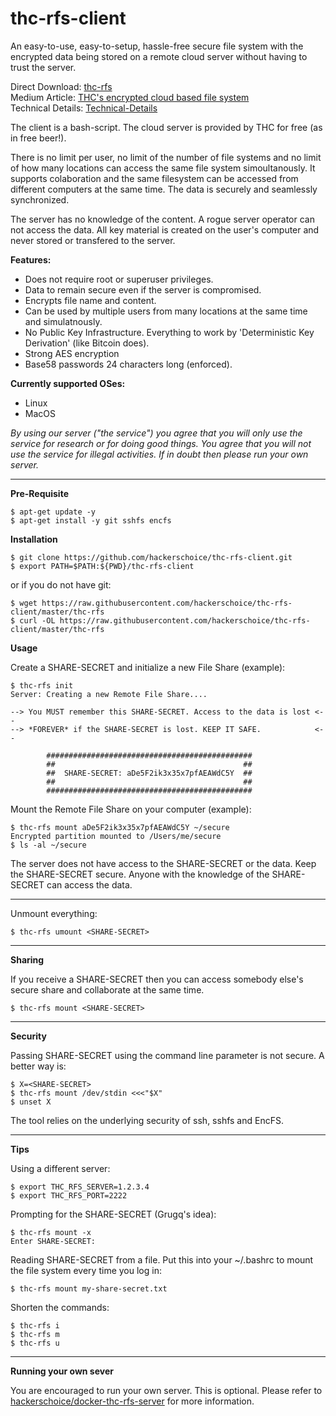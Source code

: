 # thc-rfs-client
An easy-to-use, easy-to-setup, hassle-free secure file system with the encrypted data being stored on a remote cloud server without having to trust the server.

Direct Download: [thc-rfs](https://raw.githubusercontent.com/hackerschoice/thc-rfs-client/master/thc-rfs)  
Medium Article: [THC's encrypted cloud based file system](https://tiny.cc/thcrfs)  
Technical Details: [Technical-Details](https://github.com/hackerschoice/thc-rfs-client/wiki/Technical-Details)

The client is a bash-script. The cloud server is provided by THC for free (as in free beer!).

There is no limit per user, no limit of the number of file systems and no limit of how many locations can access the same file system simoultanously. It supports colaboration and the same filesystem can be accessed from different computers at the same time. The data is securely and seamlessly synchronized.

The server has no knowledge of the content. A rogue server operator can not access the data. All key material is created on the user's computer and never stored or transfered to the server.

**Features:**  
- Does not require root or superuser privileges.
- Data to remain secure even if the server is compromised.
- Encrypts file name and content.
- Can be used by multiple users from many locations at the same time and simulatnously.
- No Public Key Infrastructure. Everything to work by 'Deterministic Key Derivation' (like Bitcoin does).
- Strong AES encryption
- Base58 passwords 24 characters long (enforced).

**Currently supported OSes:**  
- Linux  
- MacOS  

*By using our server ("the service") you agree that you will only use the service for research or for doing good things. You agree that you will not use the service for illegal activities. If in doubt then please run your own server.*

---
**Pre-Requisite**
```ShellSession
$ apt-get update -y
$ apt-get install -y git sshfs encfs
```

**Installation**
```ShellSession
$ git clone https://github.com/hackerschoice/thc-rfs-client.git
$ export PATH=$PATH:${PWD}/thc-rfs-client
```

or if you do not have git:
```ShellSession
$ wget https://raw.githubusercontent.com/hackerschoice/thc-rfs-client/master/thc-rfs
$ curl -OL https://raw.githubusercontent.com/hackerschoice/thc-rfs-client/master/thc-rfs
```

**Usage**

Create a SHARE-SECRET and initialize a new File Share (example):
```ShellSession
$ thc-rfs init
Server: Creating a new Remote File Share....

--> You MUST remember this SHARE-SECRET. Access to the data is lost <--
--> *FOREVER* if the SHARE-SECRET is lost. KEEP IT SAFE.            <--

        ##############################################
        ##                                          ##
        ##  SHARE-SECRET: aDe5F2ik3x35x7pfAEAWdC5Y  ##
        ##                                          ##
        ##############################################
```

Mount the Remote File Share on your computer (example):
```ShellSession
$ thc-rfs mount aDe5F2ik3x35x7pfAEAWdC5Y ~/secure
Encrypted partition mounted to /Users/me/secure
$ ls -al ~/secure
```

The server does not have access to the SHARE-SECRET or the data. Keep the SHARE-SECRET secure. Anyone with the knowledge of the SHARE-SECRET can access the data.

---
Unmount everything:
```ShellSession
$ thc-rfs umount <SHARE-SECRET>
```

---
**Sharing**

If you receive a SHARE-SECRET then you can access somebody else's secure share and collaborate at the same time. 
```ShellSession
$ thc-rfs mount <SHARE-SECRET>
```

---
**Security**

Passing SHARE-SECRET using the command line parameter is not secure. A better way is:
```ShellSession
$ X=<SHARE-SECRET>
$ thc-rfs mount /dev/stdin <<<"$X"
$ unset X
```

The tool relies on the underlying security of ssh, sshfs and EncFS.

---
**Tips**

Using a different server:
```ShellSession
$ export THC_RFS_SERVER=1.2.3.4
$ export THC_RFS_PORT=2222
```

Prompting for the SHARE-SECRET (Grugq's idea):
```ShellSession
$ thc-rfs mount -x
Enter SHARE-SECRET: 
```

Reading SHARE-SECRET from a file. Put this into your ~/.bashrc to mount the file system every time you log in:
```ShellSession
$ thc-rfs mount my-share-secret.txt
```

Shorten the commands:
```ShellSession
$ thc-rfs i
$ thc-rfs m
$ thc-rfs u
```

---
**Running your own sever**

You are encouraged to run your own server. This is optional. Please refer to [hackerschoice/docker-thc-rfs-server](https://github.com/hackerschoice/docker-thc-rfs-server) for more information.
